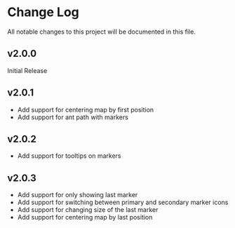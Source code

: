 # Change Log

All notable changes to this project will be documented in this file.

## v2.0.0

Initial Release

## v2.0.1

* Add support for centering map by first position
* Add support for ant path with markers

## v2.0.2
* Add support for tooltips on markers

## v2.0.3
* Add support for only showing last marker
* Add support for switching between primary and secondary marker icons
* Add support for changing size of the last marker
* Add support for centering map by last position